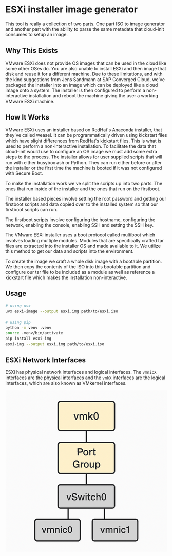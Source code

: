 # ESXi installer image generator

This tool is really a collection of two parts. One part ISO to image generator
and another part with the ability to parse the same metadata that cloud-init
consumes to setup an image.

## Why This Exists

VMware ESXi does not provide OS images that can be used in the cloud like
some other OSes do. You are also unable to install ESXi and then image that
disk and reuse it for a different machine. Due to these limitations, and with
the kind suggestions from Jens Sandmann at SAP Converged Cloud, we've packaged
the installer into an image which can be deployed like a cloud image onto
a system. The installer is then configured to perform a non-interactive
installation and reboot the machine giving the user a working VMware ESXi
machine.

## How It Works

VMware ESXi uses an installer based on RedHat's Anaconda installer, that
they've called weasel. It can be programmatically driven using kickstart
files which have slight differences from RedHat's kickstart files. This
is what is used to perform a non-interactive installation. To facilitate
the data that cloud-init would use to configure an OS image we must
add some extra steps to the process. The installer allows for user
supplied scripts that will run with either busybox ash or Python.
They can run either before or after the installer or the first time
the machine is booted if it was not configured with Secure Boot.

To make the installation work we've split the scripts up into two
parts. The ones that run inside of the installer and the ones that
run on the firstboot.

The installer based pieces involve setting the root password and
getting our firstboot scripts and data copied over to the installed
system so that our firstboot scripts can run.

The firstboot scripts involve configuring the hostname, configuring
the network, enabling the console, enabling SSH and setting the SSH key.

The VMware ESXi installer uses a boot protocol called multiboot
which involves loading multiple modules. Modules that are specifically
crafted tar files are extracted into the installer OS and made available
to it. We utilize this method to get our data and scripts into the
environment.

To create the image we craft a whole disk image with a bootable
partition. We then copy the contents of the ISO into this bootable
partition and configure our tar file to be included as a module
as well as reference a kickstart file which makes the installation
non-interactive.

## Usage

```bash
# using uvx
uvx esxi-image --output esxi.img path/to/esxi.iso

# using pip
python -m venv .venv
source .venv/bin/activate
pip install esxi-img
esxi-img --output esxi.img path/to/esxi.iso
```

## ESXi Network Interfaces

ESXi has physical network interfaces and logical interfaces. The `vmnicX`
interfaces are the physical interfaces and the `vmkX` interfaces are the
logical interfaces, which are also known as VMkernel interfaces.

![Diagram of ESXi interfaces](/docs/assets/esxi-interfaces.png "Explanation of interfaces")
